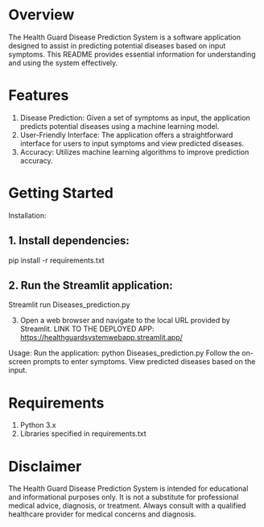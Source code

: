 # Overview
The Health Guard Disease Prediction System is a software application designed to assist in predicting potential diseases based on input symptoms. This README provides essential information for understanding and using the system effectively. 

# Features
1. Disease Prediction: Given a set of symptoms as input, the application predicts potential diseases using a machine learning model.
2. User-Friendly Interface: The application offers a straightforward interface for users to input symptoms and view predicted diseases.
3. Accuracy: Utilizes machine learning algorithms to improve prediction accuracy.

# Getting Started
Installation:
## 1. Install dependencies:
pip install -r requirements.txt

## 2. Run the Streamlit application:
Streamlit run Diseases_prediction.py
   
3. Open a web browser and navigate to the local URL provided by Streamlit.
   LINK TO THE DEPLOYED APP: https://healthguardsystemwebapp.streamlit.app/

Usage:
Run the application: python Diseases_prediction.py
Follow the on-screen prompts to enter symptoms.
View predicted diseases based on the input.

# Requirements
1. Python 3.x
2. Libraries specified in requirements.txt

# Disclaimer
The Health Guard Disease Prediction System is intended for educational and informational purposes only. It is not a substitute for professional medical advice, diagnosis, or treatment. Always consult with a qualified healthcare provider for medical concerns and diagnosis.
